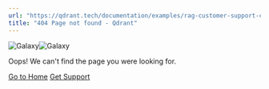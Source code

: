 ```yaml
---
url: "https://qdrant.tech/documentation/examples/rag-customer-support-cohere-airbyte-aws/documentation/examples/cohere-rag-connector/"
title: "404 Page not found - Qdrant"
---
```


![Galaxy](https://qdrant.tech/img/404-galaxy.svg)![Galaxy](https://qdrant.tech/img/404-galaxy-mobile.svg)

Oops! We can't find the page you were looking for.

[Go to Home](https://qdrant.tech/) [Get Support](https://discord.gg/qdrant)